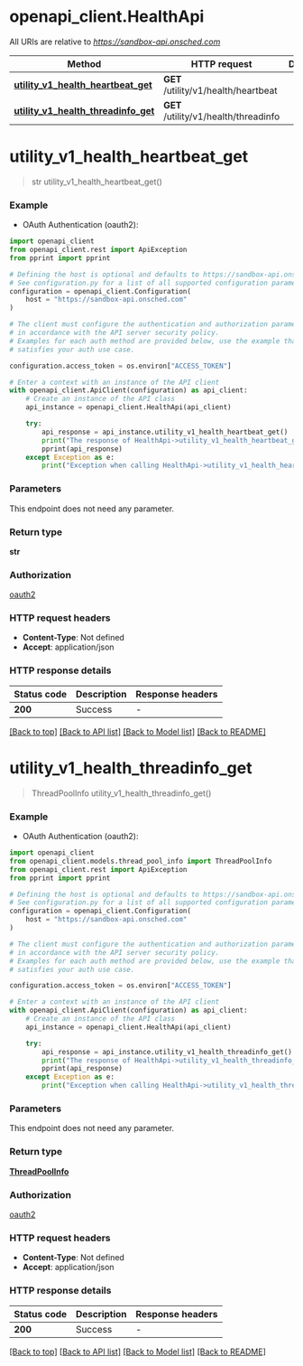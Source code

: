# openapi_client.HealthApi

All URIs are relative to *https://sandbox-api.onsched.com*

Method | HTTP request | Description
------------- | ------------- | -------------
[**utility_v1_health_heartbeat_get**](HealthApi.md#utility_v1_health_heartbeat_get) | **GET** /utility/v1/health/heartbeat | 
[**utility_v1_health_threadinfo_get**](HealthApi.md#utility_v1_health_threadinfo_get) | **GET** /utility/v1/health/threadinfo | 


# **utility_v1_health_heartbeat_get**
> str utility_v1_health_heartbeat_get()



### Example

* OAuth Authentication (oauth2):

```python
import openapi_client
from openapi_client.rest import ApiException
from pprint import pprint

# Defining the host is optional and defaults to https://sandbox-api.onsched.com
# See configuration.py for a list of all supported configuration parameters.
configuration = openapi_client.Configuration(
    host = "https://sandbox-api.onsched.com"
)

# The client must configure the authentication and authorization parameters
# in accordance with the API server security policy.
# Examples for each auth method are provided below, use the example that
# satisfies your auth use case.

configuration.access_token = os.environ["ACCESS_TOKEN"]

# Enter a context with an instance of the API client
with openapi_client.ApiClient(configuration) as api_client:
    # Create an instance of the API class
    api_instance = openapi_client.HealthApi(api_client)

    try:
        api_response = api_instance.utility_v1_health_heartbeat_get()
        print("The response of HealthApi->utility_v1_health_heartbeat_get:\n")
        pprint(api_response)
    except Exception as e:
        print("Exception when calling HealthApi->utility_v1_health_heartbeat_get: %s\n" % e)
```



### Parameters

This endpoint does not need any parameter.

### Return type

**str**

### Authorization

[oauth2](../README.md#oauth2)

### HTTP request headers

 - **Content-Type**: Not defined
 - **Accept**: application/json

### HTTP response details

| Status code | Description | Response headers |
|-------------|-------------|------------------|
**200** | Success |  -  |

[[Back to top]](#) [[Back to API list]](../README.md#documentation-for-api-endpoints) [[Back to Model list]](../README.md#documentation-for-models) [[Back to README]](../README.md)

# **utility_v1_health_threadinfo_get**
> ThreadPoolInfo utility_v1_health_threadinfo_get()



### Example

* OAuth Authentication (oauth2):

```python
import openapi_client
from openapi_client.models.thread_pool_info import ThreadPoolInfo
from openapi_client.rest import ApiException
from pprint import pprint

# Defining the host is optional and defaults to https://sandbox-api.onsched.com
# See configuration.py for a list of all supported configuration parameters.
configuration = openapi_client.Configuration(
    host = "https://sandbox-api.onsched.com"
)

# The client must configure the authentication and authorization parameters
# in accordance with the API server security policy.
# Examples for each auth method are provided below, use the example that
# satisfies your auth use case.

configuration.access_token = os.environ["ACCESS_TOKEN"]

# Enter a context with an instance of the API client
with openapi_client.ApiClient(configuration) as api_client:
    # Create an instance of the API class
    api_instance = openapi_client.HealthApi(api_client)

    try:
        api_response = api_instance.utility_v1_health_threadinfo_get()
        print("The response of HealthApi->utility_v1_health_threadinfo_get:\n")
        pprint(api_response)
    except Exception as e:
        print("Exception when calling HealthApi->utility_v1_health_threadinfo_get: %s\n" % e)
```



### Parameters

This endpoint does not need any parameter.

### Return type

[**ThreadPoolInfo**](ThreadPoolInfo.md)

### Authorization

[oauth2](../README.md#oauth2)

### HTTP request headers

 - **Content-Type**: Not defined
 - **Accept**: application/json

### HTTP response details

| Status code | Description | Response headers |
|-------------|-------------|------------------|
**200** | Success |  -  |

[[Back to top]](#) [[Back to API list]](../README.md#documentation-for-api-endpoints) [[Back to Model list]](../README.md#documentation-for-models) [[Back to README]](../README.md)

